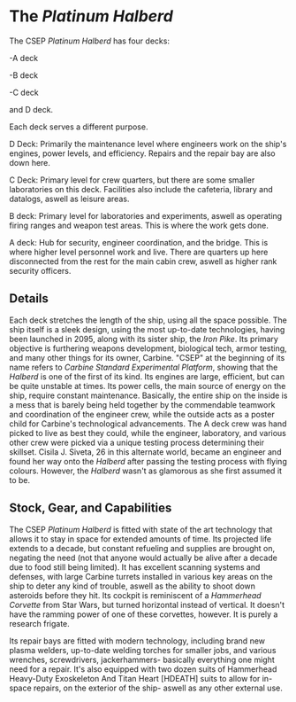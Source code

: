 # The *Platinum Halberd*
The CSEP *Platinum Halberd* has four decks:

-A deck

-B deck

-C deck

and D deck.

Each deck serves a different purpose.

D Deck: Primarily the maintenance level where engineers work on the ship's engines, power levels, and efficiency. Repairs and the repair bay are also down here.

C Deck: Primary level for crew quarters, but there are some smaller laboratories on this deck. Facilities also include the cafeteria, library and datalogs, aswell as leisure areas.

B deck: Primary level for laboratories and experiments, aswell as operating firing ranges and weapon test areas. This is where the work gets done.

A deck: Hub for security, engineer coordination, and the bridge. This is where higher level personnel work and live. There are quarters up here disconnected from the rest for the main cabin crew, aswell as higher rank security officers.

## Details

Each deck stretches the length of the ship, using all the space possible. The ship itself is a sleek design, using the most up-to-date technologies, having been launched in 2095, along with its sister ship, the *Iron Pike*. Its primary objective is furthering weapons development, biological tech, armor testing, and many other things for its owner, Carbine. "CSEP" at the beginning of its name refers to *Carbine Standard Experimental Platform*, showing that the *Halberd* is one of the first of its kind. Its engines are large, efficient, but can be quite unstable at times. Its power cells, the main source of energy on the ship, require constant maintenance. Basically, the entire ship on the inside is a mess that is barely being held together by the commendable teamwork and coordination of the engineer crew, while the outside acts as a poster child for Carbine's technological advancements. The A deck crew was hand picked to live as best they could, while the engineer, laboratory, and various other crew were picked via a unique testing process determining their skillset. Cisila J. Siveta, 26 in this alternate world, became an engineer and found her way onto the *Halberd* after passing the testing process with flying colours. However, the *Halberd* wasn't as glamorous as she first assumed it to be. 

## Stock, Gear, and Capabilities

The CSEP *Platinum Halberd* is fitted with state of the art technology that allows it to stay in space for extended amounts of time. Its projected life extends to a decade, but constant refueling and supplies are brought on, negating the need (not that anyone would actually be alive after a decade due to food still being limited). It has excellent scanning systems and defenses, with large Carbine turrets installed in various key areas on the ship to deter any kind of trouble, aswell as the ability to shoot down asteroids before they hit. Its cockpit is reminiscent of a *Hammerhead Corvette* from Star Wars, but turned horizontal instead of vertical. It doesn't have the ramming power of one of these corvettes, however. It is purely a research frigate. 

Its repair bays are fitted with modern technology, including brand new plasma welders, up-to-date welding torches for smaller jobs, and various wrenches, screwdrivers, jackerhammers- basically everything one might need for a repair. It's also equipped with two dozen suits of Hammerhead Heavy-Duty Exoskeleton And Titan Heart [HDEATH] suits to allow for in-space repairs, on the exterior of the ship- aswell as any other external use.

